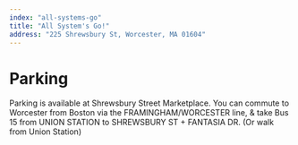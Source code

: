 ```yaml
---
index: "all-systems-go"
title: "All System's Go!"
address: "225 Shrewsbury St, Worcester, MA 01604"
---
```


# Parking
Parking is available at Shrewsbury Street Marketplace. You can commute to Worcester from Boston via the FRAMINGHAM/WORCESTER line, & take Bus 15 from UNION STATION to SHREWSBURY ST + FANTASIA DR. (Or walk from Union Station)
